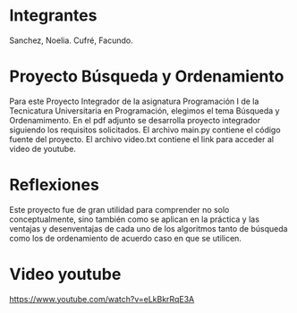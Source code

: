 # Integrantes
Sanchez, Noelia.
Cufré, Facundo.

# Proyecto Búsqueda y Ordenamiento
Para este Proyecto Integrador de la asignatura Programación I de la Tecnicatura Universitaria en Programación, elegimos el tema Búsqueda y Ordenamimento.
En el pdf adjunto se desarrolla proyecto integrador siguiendo los requisitos solicitados.
El archivo main.py contiene el código fuente del proyecto.
El archivo video.txt contiene el link para acceder al video de youtube.

# Reflexiones
Este proyecto fue de gran utilidad para comprender no solo conceptualmente, sino también como se aplican en la práctica y las ventajas y desenventajas de cada uno de los algoritmos tanto de búsqueda como los de ordenamiento de acuerdo caso en que se utilicen.

# Video youtube
https://www.youtube.com/watch?v=eLkBkrRqE3A